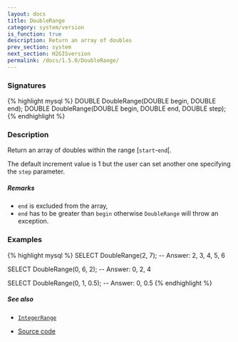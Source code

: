 ```yaml
---
layout: docs
title: DoubleRange
category: system/version
is_function: true
description: Return an array of doubles
prev_section: system
next_section: H2GISversion
permalink: /docs/1.5.0/DoubleRange/
---
```


### Signatures

{% highlight mysql %}
DOUBLE DoubleRange(DOUBLE begin, DOUBLE end);
DOUBLE DoubleRange(DOUBLE begin, DOUBLE end, DOUBLE step);
{% endhighlight %}

### Description

Return an array of doubles within the range [`start`-`end`[.

The default increment value is 1 but the user can set another one specifying the `step` parameter.

##### Remarks

* `end` is excluded from the array,
* `end` has to be greater than `begin` otherwise `DoubleRange` will throw an exception.

### Examples

{% highlight mysql %}
SELECT DoubleRange(2, 7);
-- Answer:
	2, 3, 4, 5, 6

SELECT DoubleRange(0, 6, 2);
-- Answer:
	0, 2, 4

SELECT DoubleRange(0, 1, 0.5);
-- Answer:
	0, 0.5
{% endhighlight %}

##### See also

* [`IntegerRange`](../IntegerRange)

* <a href="https://github.com/orbisgis/h2gis/blob/master/h2gis-functions/src/main/java/org/h2gis/functions/system/DoubleRange.java" target="_blank">Source code</a>
